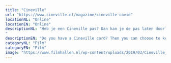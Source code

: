 ```yaml
---
title: "Cineville"
url: "https://www.cineville.nl/magazine/cineville-covid"
locationNL: "Online"
locationEN: "Online"
descriptionNL: "Heb je een Cineville pas? Dan kan je de pas laten doorlopen zodat filmtheaters nog inkomsten hebben.
"
descriptionEN: "Do you have a Cineville card? Then you can choose to keep the payments going so that cinemas still have an income."
categoryNL: "Film"
categoryEN: "Film"
image: "https://www.filmhallen.nl/wp-content/uploads/2019/03/Cineville_Banner_1040-x-500-px_homepage-hero.png"
---
```

